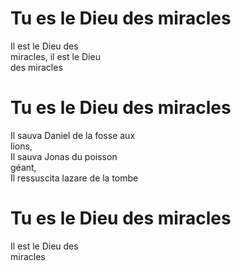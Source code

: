 # Tu es le Dieu des miracles  

Il est le Dieu des  
miracles, il est le Dieu  
des miracles  

# Tu es le Dieu des miracles  

Il sauva Daniel de la fosse aux  
lions,  
Il sauva Jonas du poisson  
géant,  
Il ressuscita lazare de la tombe  

# Tu es le Dieu des miracles  

Il est le Dieu des  
miracles  
